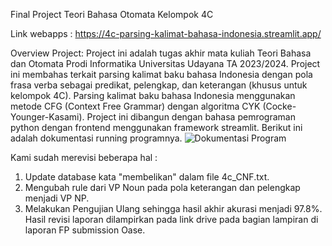 Final Project Teori Bahasa Otomata
Kelompok 4C

Link webapps : https://4c-parsing-kalimat-bahasa-indonesia.streamlit.app/

Overview Project:
Project ini adalah tugas akhir mata kuliah Teori Bahasa dan Otomata Prodi Informatika Universitas Udayana TA 2023/2024.
Project ini membahas terkait parsing kalimat baku bahasa Indonesia dengan pola frasa verba sebagai predikat, pelengkap, dan keterangan (khusus untuk kelompok 4C).
Parsing kalimat baku bahasa Indonesia menggunakan metode CFG (Context Free Grammar) dengan algoritma CYK (Cocke-Younger-Kasami).
Project ini dibangun dengan bahasa pemrograman python dengan frontend menggunakan framework streamlit.
Berikut ini adalah dokumentasi running programnya. 
![Dokumentasi Program](https://raw.githubusercontent.com/GdWidnyana/4C_Application-of-CFG-in-Syntactic-Parsing/main/screenshot_running%20program.png)

Kami sudah merevisi beberapa hal :
1. Update database kata "membelikan" dalam file 4c_CNF.txt.
2. Mengubah rule dari VP Noun pada pola keterangan dan pelengkap menjadi VP NP.
3. Melakukan Pengujian Ulang sehingga hasil akhir akurasi menjadi 97.8%.
Hasil revisi laporan dilampirkan pada link drive pada bagian lampiran di laporan FP submission Oase.



